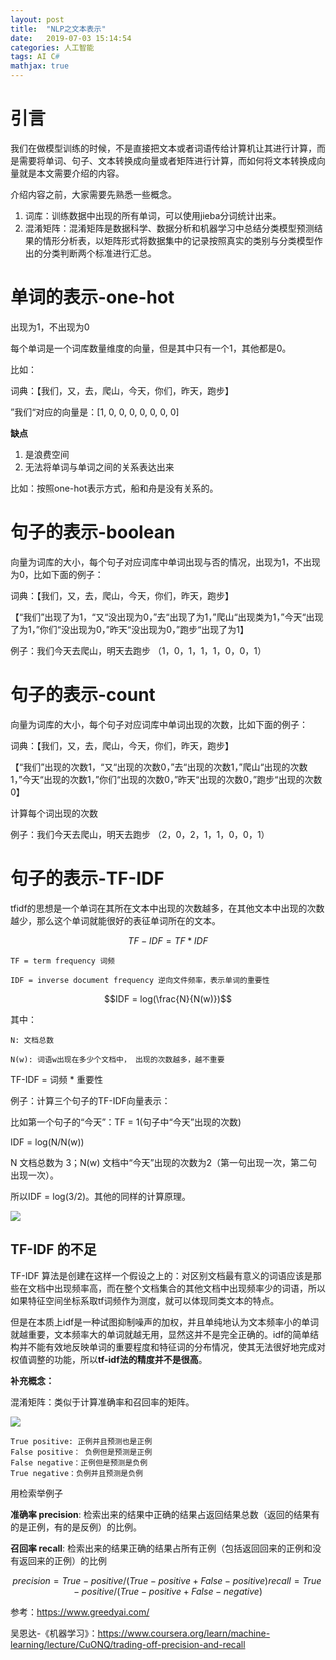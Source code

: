 ```yaml
---
layout: post
title:  "NLP之文本表示"
date:   2019-07-03 15:14:54
categories: 人工智能
tags: AI C#
mathjax: true
---
```


# 引言

我们在做模型训练的时候，不是直接把文本或者词语传给计算机让其进行计算，而是需要将单词、句子、文本转换成向量或者矩阵进行计算，而如何将文本转换成向量就是本文需要介绍的内容。

介绍内容之前，大家需要先熟悉一些概念。

1. 词库：训练数据中出现的所有单词，可以使用jieba分词统计出来。
2. 混淆矩阵：混淆矩阵是数据科学、数据分析和机器学习中总结分类模型预测结果的情形分析表，以矩阵形式将数据集中的记录按照真实的类别与分类模型作出的分类判断两个标准进行汇总。

# 单词的表示-one-hot

出现为1，不出现为0

每个单词是一个词库数量维度的向量，但是其中只有一个1，其他都是0。

比如：

词典：【我们，又，去，爬山，今天，你们，昨天，跑步】

”我们“对应的向量是：[1, 0, 0, 0,  0, 0, 0, 0]

**缺点**

1. 是浪费空间
2. 无法将单词与单词之间的关系表达出来

比如：按照one-hot表示方式，船和舟是没有关系的。

# 句子的表示-boolean

向量为词库的大小，每个句子对应词库中单词出现与否的情况，出现为1，不出现为0，比如下面的例子：

词典：【我们，又，去，爬山，今天，你们，昨天，跑步】

【“我们”出现了为1，“又“没出现为0，”去“出现了为1，”爬山“出现类为1，”今天“出现了为1，”你们“没出现为0，”昨天“没出现为0，”跑步“出现了为1】

例子：我们今天去爬山，明天去跑步  （1，0，1，1，1，0，0，1）

# 句子的表示-count

向量为词库的大小，每个句子对应词库中单词出现的次数，比如下面的例子：

词典：【我们，又，去，爬山，今天，你们，昨天，跑步】

【“我们”出现的次数1，“又“出现的次数0，”去“出现的次数1，”爬山“出现的次数1，”今天“出现的次数1，”你们“出现的次数0，”昨天“出现的次数0，”跑步“出现的次数0】

计算每个词出现的次数

例子：我们今天去爬山，明天去跑步 （2，0，2，1，1，0，0，1）

# 句子的表示-TF-IDF

tfidf的思想是一个单词在其所在文本中出现的次数越多，在其他文本中出现的次数越少，那么这个单词就能很好的表征单词所在的文本。


```math
TF-IDF = TF * IDF
```


    TF = term frequency 词频
    
    IDF = inverse document frequency 逆向文件频率，表示单词的重要性 


```math
IDF = log(\frac{N}{N(w)})
```

其中：

    N: 文档总数
    
    N(w): 词语w出现在多少个文档中， 出现的次数越多，越不重要

TF-IDF = 词频 * 重要性 

例子：计算三个句子的TF-IDF向量表示：

比如第一个句子的“今天”：TF = 1(句子中“今天”出现的次数)

IDF = log(N/N(w)) 

N 文档总数为 3；N(w) 文档中“今天”出现的次数为2（第一句出现一次，第二句出现一次）。

所以IDF = log(3/2)。其他的同样的计算原理。

![](https://note.youdao.com/yws/public/resource/0c17fbfe0a4f66f6991d8cabaf52d7ab/xmlnote/4814114B36764E4CBC41BC130FE9B47B/26765)

## TF-IDF 的不足

TF-IDF 算法是创建在这样一个假设之上的：对区别文档最有意义的词语应该是那些在文档中出现频率高，而在整个文档集合的其他文档中出现频率少的词语，所以如果特征空间坐标系取tf词频作为测度，就可以体现同类文本的特点。

但是在本质上idf是一种试图抑制噪声的加权，并且单纯地认为文本频率小的单词就越重要，文本频率大的单词就越无用，显然这并不是完全正确的。idf的简单结构并不能有效地反映单词的重要程度和特征词的分布情况，使其无法很好地完成对权值调整的功能，所以**tf-idf法的精度并不是很高**。

**补充概念：**

混淆矩阵：类似于计算准确率和召回率的矩阵。

![](https://note.youdao.com/yws/public/resource/0c17fbfe0a4f66f6991d8cabaf52d7ab/xmlnote/A105B3ACF5AB44A590217BE6C5DBEB85/26904)

    True positive: 正例并且预测也是正例
    False positive： 负例但是预测是正例
    False negative：正例但是预测是负例
    True negative：负例并且预测是负例
    
用检索举例子
    
**准确率 precision**: 检索出来的结果中正确的结果占返回结果总数（返回的结果有的是正例，有的是反例）的比例。

**召回率 recall**: 检索出来的结果正确的结果占所有正例（包括返回回来的正例和没有返回来的正例）的比例

```math
precision = True-positive / (True-positive + False-positive)

recall = True-positive / (True-positive + False-negative)
```


参考：https://www.greedyai.com/

吴恩达-《机器学习》：https://www.coursera.org/learn/machine-learning/lecture/CuONQ/trading-off-precision-and-recall
